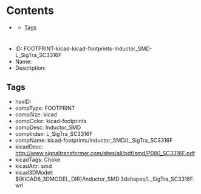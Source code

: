 



Contents
========

* [](#)
	* [Tags](#tags)

# 

- ID: FOOTPRINT-kicad-kicad-footprints-Inductor_SMD-L_SigTra_SC3316F
- Name: 
- Description: 

## Tags

- hexID: 
- oompType: FOOTPRINT
- oompSize: kicad
- oompColor: kicad-footprints
- oompDesc: Inductor_SMD
- oompIndex: L_SigTra_SC3316F
- oompName: kicad-footprints/Inductor_SMD/L_SigTra_SC3316F
- kicadDesc: http://www.signaltransformer.com/sites/all/pdf/smd/P080_SC3316F.pdf
- kicadTags: Choke
- kicadAttr: smd
- kicad3DModel: ${KICAD6_3DMODEL_DIR}/Inductor_SMD.3dshapes/L_SigTra_SC3316F.wrl
